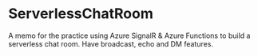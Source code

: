 # ServerlessChatRoom
A memo for the practice using Azure SignalR &amp; Azure Functions to build a serverless chat room. Have broadcast, echo and DM features.
